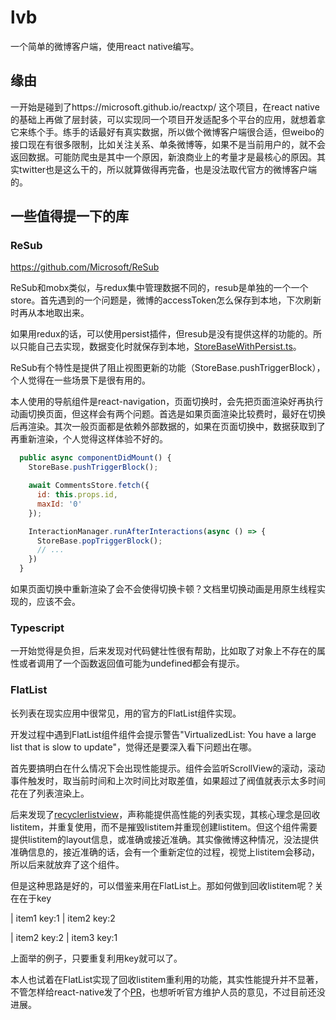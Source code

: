 # lvb

一个简单的微博客户端，使用react native编写。

## 缘由

一开始是碰到了https://microsoft.github.io/reactxp/ 这个项目，在react native的基础上再做了层封装，可以实现同一个项目开发适配多个平台的应用，就想着拿它来练个手。练手的话最好有真实数据，所以做个微博客户端很合适，但weibo的接口现在有很多限制，比如关注关系、单条微博等，如果不是当前用户的，就不会返回数据。可能防爬虫是其中一个原因，新浪商业上的考量才是最核心的原因。其实twitter也是这么干的，所以就算做得再完备，也是没法取代官方的微博客户端的。

## 一些值得提一下的库

### ReSub

https://github.com/Microsoft/ReSub

ReSub和mobx类似，与redux集中管理数据不同的，resub是单独的一个一个store。首先遇到的一个问题是，微博的accessToken怎么保存到本地，下次刷新时再从本地取出来。

如果用redux的话，可以使用persist插件，但resub是没有提供这样的功能的。所以只能自己去实现，数据变化时就保存到本地，[StoreBaseWithPersist.ts](https://github.com/yun77op/lvb/blob/master/src/store/StoreBaseWithPersist.ts)。

ReSub有个特性是提供了阻止视图更新的功能（StoreBase.pushTriggerBlock），个人觉得在一些场景下是很有用的。

本人使用的导航组件是react-navigation，页面切换时，会先把页面渲染好再执行动画切换页面，但这样会有两个问题。首选是如果页面渲染比较费时，最好在切换后再渲染。其次一般页面都是依赖外部数据的，如果在页面切换中，数据获取到了再重新渲染，个人觉得这样体验不好的。

```javascript
  public async componentDidMount() {
    StoreBase.pushTriggerBlock();

    await CommentsStore.fetch({
      id: this.props.id,
      maxId: '0'
    });

    InteractionManager.runAfterInteractions(async () => {
      StoreBase.popTriggerBlock();
      // ...
    })
  }
```
如果页面切换中重新渲染了会不会使得切换卡顿？文档里切换动画是用原生线程实现的，应该不会。


### Typescript

一开始觉得是负担，后来发现对代码健壮性很有帮助，比如取了对象上不存在的属性或者调用了一个函数返回值可能为undefined都会有提示。

### FlatList

长列表在现实应用中很常见，用的官方的FlatList组件实现。

开发过程中遇到FlatList组件组件会提示警告"VirtualizedList: You have a large list that is slow to update"，觉得还是要深入看下问题出在哪。

首先要搞明白在什么情况下会出现性能提示。组件会监听ScrollView的滚动，滚动事件触发时，取当前时间和上次时间比对取差值，如果超过了阀值就表示太多时间花在了列表渲染上。

后来发现了[recyclerlistview](https://github.com/Flipkart/recyclerlistview)，声称能提供高性能的列表实现，其核心理念是回收listitem，并重复使用，而不是摧毁listitem并重现创建listitem。但这个组件需要提供listitem的layout信息，或准确或接近准确。其实像微博这种情况，没法提供准确信息的，接近准确的话，会有一个重新定位的过程，视觉上listitem会移动，所以后来就放弃了这个组件。

但是这种思路是好的，可以借鉴来用在FlatList上。那如何做到回收listitem呢？关在在于key

| item1 key:1
| item2 key:2

| item2 key:2
| item3 key:1


上面举的例子，只要重复利用key就可以了。

本人也试着在FlatList实现了回收listitem重利用的功能，其实性能提升并不显著，不管怎样给react-native发了个[PR](https://github.com/facebook/react-native/pull/22576)，也想听听官方维护人员的意见，不过目前还没进展。